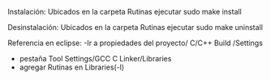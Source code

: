 Instalación:
Ubicados en la carpeta Rutinas ejecutar sudo make install

Desinstalación:
Ubicados en la carpeta Rutinas ejecutar sudo make uninstall

Referencia en eclipse:
-Ir a propiedades del proyecto/ C/C++ Build /Settings 
- pestaña Tool Settings/GCC C Linker/Libraries
- agregar Rutinas en Libraries(-l) 